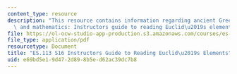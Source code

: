 ```yaml
---
content_type: resource
description: "This resource contains information regarding ancient Greek philosophy\
  \ and mathematics: Instructors guide to reading Euclid\u2019s elements."
file: https://ol-ocw-studio-app-production.s3.amazonaws.com/courses/es-113-ancient-greek-philosophy-and-mathematics-spring-2016/e69bd5e19d472d898b5ed62ac39dc7b8_MITES_113S16_InstructGuide.pdf
file_type: application/pdf
resourcetype: Document
title: "ES.113 S16 Instructors Guide to Reading Euclid\u2019s Elements"
uid: e69bd5e1-9d47-2d89-8b5e-d62ac39dc7b8
---
```

